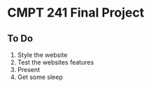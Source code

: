 # CMPT 241 Final Project

## To Do
1) Style the website
2) Test the websites features
3) Present
4) Get some sleep



